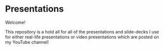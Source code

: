 Presentations
=============

Welcome!

This repository is a hold all for all of the presentations and slide-decks I use for either real-life presentations or video presentations which are posted on my YouTube channel!
